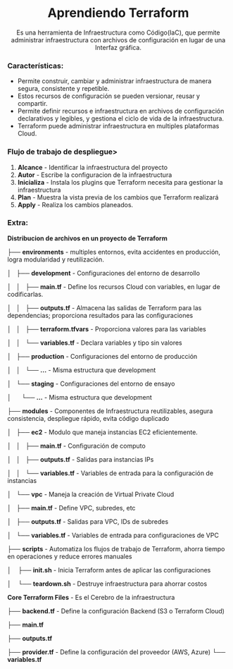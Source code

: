 <h1 align='center'>Aprendiendo Terraform</h1>

<p align='center'>Es una herramienta de Infraestructura como Código(IaC), que permite administrar infraestructura con archivos de configuración en lugar de una Interfaz gráfica.</p>

<h3>Características:</h3>

- Permite construir, cambiar y administrar infraestructura de manera segura, consistente y repetible.
- Estos recursos de configuración se pueden versionar, reusar y compartir.
- Permite definir recursos e infraestructura en archivos de configuración declarativos y legibles, y gestiona el ciclo de vida de la infraestructura.
- Terraform puede administrar infraestructura en multiples plataformas Cloud.

<h3>Flujo de trabajo de despliegue></h3>

1. **Alcance** - Identificar la infraestructura del proyecto
2. **Autor** - Escribe la configuracion de la infraestructura
3. **Inicializa** - Instala los plugins que Terraform necesita para gestionar la infraestructura
4. **Plan** - Muestra la vista previa de los cambios que Terraform realizará
5. **Apply** - Realiza los cambios planeados.

<h3>Extra:</h3>

**Distribucion de archivos en un proyecto de Terraform**

├── **environments** - multiples entornos, evita accidentes en producción, logra modularidad y reutilización.

│   ├── **development** - Configuraciones del entorno de desarrollo

│   │   ├── **main.tf** - Define los recursos Cloud con variables, en lugar de codificarlas.

│   │   ├── **outputs.tf** - Almacena las salidas de Terraform para las dependencias; proporciona resultados para las configuraciones

│   │   ├── **terraform.tfvars** - Proporciona valores para las variables

│   │   └── **variables.tf** - Declara variables y tipo sin valores

│   ├── **production** - Configuraciones del entorno de producción

│   │   └── **...** - Misma estructura que development

│   └── **staging** - Configuraciones del entorno de ensayo

│       └── **...** - Misma estructura que development

├── **modules** - Componentes de Infraestructura reutilizables, asegura consistencia, despliegue rápido, evita código duplicado

│   ├── **ec2** - Modulo que maneja instancias EC2 eficientemente.

│   │   ├── **main.tf** - Configuración de computo

│   │   ├── **outputs.tf** - Salidas para instancias IPs

│   │   └── **variables.tf** - Variables de entrada para la configuración de instancias

│   └── **vpc** - Maneja la creación de Virtual Private Cloud

│       ├── **main.tf** - Define VPC, subredes, etc

│       ├── **outputs.tf** - Salidas para VPC, IDs de subredes

│       └── **variables.tf** - Variables de entrada para configuraciones de VPC

├── **scripts** - Automatiza los flujos de trabajo de Terraform, ahorra tiempo en operaciones y reduce errores manuales

│    ├── **init.sh** - Inicia Terraform antes de aplicar las configuraciones

│    └── **teardown.sh** - Destruye infraestructura para ahorrar costos

__Core Terraform Files__ - Es el Cerebro de la infraestructura

├── **backend.tf** - Define la configuración Backend (S3 o Terraform Cloud)

├── **main.tf**

├── **outputs.tf**

├── **provider.tf** - Define la configuración del proveedor (AWS, Azure)
└── **variables.tf**

